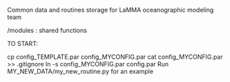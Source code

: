 Common data and routines storage for LaMMA oceanographic modeling team

/modules : shared functions


TO START:

cp config_TEMPLATE.par config_MYCONFIG.par
cat config_MYCONFIG.par >> .gitignore
ln -s config_MYCONFIG.par config.par
Run MY_NEW_DATA/my_new_routine.py for an example
